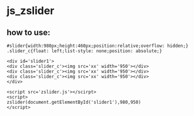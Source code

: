 js_zslider
==========
how to use:
----------
    #slider{width:980px;height:460px;position:relative;overflow: hidden;}
    .slider_c{float: left;list-style: none;position: absolute;}

    <div id='slider1'>
    <div class='slider_c'><img src='xx' width='950'></div>
    <div class='slider_c'><img src='xx' width='950'></div>
    <div class='slider_c'><img src='xx' width='950'></div>
    </div>

    <script src='zslider.js'></scirpt>
    <script>
    zslider(document.getElementById('slider1'),980,950)
    </script>
